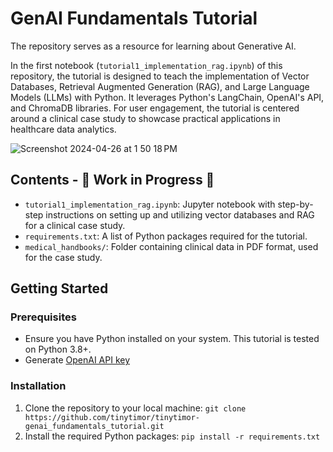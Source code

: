 # GenAI Fundamentals Tutorial

The repository serves as a resource for learning about Generative AI. 

In the first notebook (`tutorial1_implementation_rag.ipynb`) of this repository, the tutorial is designed to teach the implementation of Vector Databases, Retrieval Augmented Generation (RAG), and Large Language Models (LLMs) with Python. It leverages Python's LangChain, OpenAI's API, and ChromaDB libraries. For user engagement, the tutorial is centered around a clinical case study to showcase practical applications in healthcare data analytics.

![Screenshot 2024-04-26 at 1 50 18 PM](https://github.com/tinytimor/tinytimor-genai_fundamentals_tutorial/assets/108763451/5dd9e2e7-18b7-4220-b508-b4c738c415cf)


## Contents - 🚧 Work in Progress 🚧

- `tutorial1_implementation_rag.ipynb`: Jupyter notebook with step-by-step instructions on setting up and utilizing vector databases and RAG for a clinical case study.
- `requirements.txt`: A list of Python packages required for the tutorial.
- `medical_handbooks/`: Folder containing clinical data in PDF format, used for the case study.

## Getting Started

### Prerequisites

+ Ensure you have Python installed on your system. This tutorial is tested on Python 3.8+.
+ Generate [OpenAI API key](https://openai.com/)

### Installation
1. Clone the repository to your local machine: `git clone https://github.com/tinytimor/tinytimor-genai_fundamentals_tutorial.git`
2. Install the required Python packages: `pip install -r requirements.txt`
